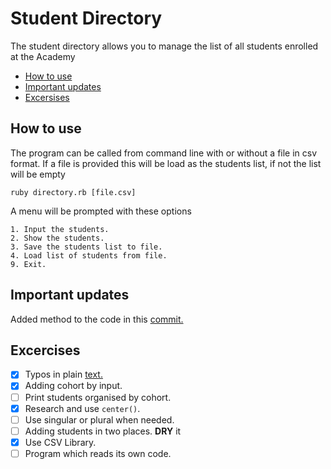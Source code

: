 # Student Directory #

The student directory allows you to manage the list of all students enrolled at the Academy



- [How to use](#how-to-use)
- [Important updates](#important-updates)
- [Excersises](#excersises)

## How to use

The program can be called from command line with or without a file in csv format. If a file is provided this will be load as the students list, if not the list will be empty

```shell
ruby directory.rb [file.csv]
```

A menu will be prompted with these options

```shell
1. Input the students.
2. Show the students.
3. Save the students list to file.
4. Load list of students from file.
9. Exit.
```

## Important updates

Added method to the code in this [commit.](d9b4cae6b367188758d2d3366b5e59a92112793a)


## Excercises

- [x] Typos in plain [text.](./example.rb)
- [x] Adding cohort by input.
- [ ] Print students organised by cohort.
- [x] Research and use `center()`.
- [ ] Use singular or plural when needed.
- [ ] Adding students in two places. **DRY** it
- [x] Use CSV Library.
- [ ] Program which reads its own code.
